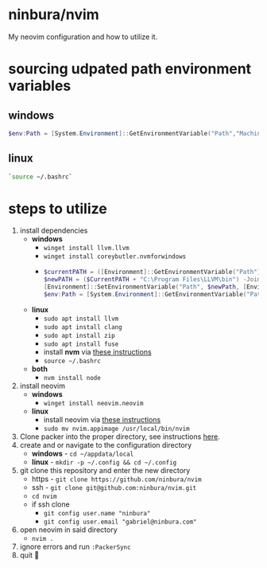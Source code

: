 # ninbura/nvim
My neovim configuration and how to utilize it.
# sourcing udpated path environment variables
## windows
```powershell
$env:Path = [System.Environment]::GetEnvironmentVariable("Path","Machine") + ";" + [System.Environment]::GetEnvironmentVariable("Path","User")
```
## linux
```bash
`source ~/.bashrc`
```
# steps to utilize
1. install dependencies
    - **windows**
        - `winget install llvm.llvm`
        - `winget install coreybutler.nvmforwindows`
        - ```powershell
          $currentPATH = ([Environment]::GetEnvironmentVariable("Path")).Split(";")
          $newPATH = ($CurrentPATH + "C:\Program Files\LLVM\bin") -Join ";"
          [Environment]::SetEnvironmentVariable("Path", $newPath, [EnvironmentVariableTarget]::Machine)
          $env:Path = [System.Environment]::GetEnvironmentVariable("Path","Machine") + ";" + [System.Environment]::GetEnvironmentVariable("Path","User")
          ```
    - **linux**
        - `sudo apt install llvm`
        - `sudo apt install clang`
        - `sudo apt install zip`
        - `sudo apt install fuse`
        - install **nvm** via [these instructions](https://github.com/nvm-sh/nvm#installing-and-updating)
        - `source ~/.bashrc`
    - **both**
        - `nvm install node`
2. install neovim
    - **windows**
        - `winget install neovim.neovim`
    - **linux**
        - install neovim via [these instructions](https://github.com/neovim/neovim/blob/master/INSTALL.md#linux)
        - `sudo mv nvim.appimage /usr/local/bin/nvim`
3. Clone packer into the proper directory, see instructions [here](https://github.com/wbthomason/packer.nvim#quickstart).
4. create and or navigate to the configuration directory
    - **windows** - `cd ~/appdata/local`
    - **linux** - `mkdir -p ~/.config && cd ~/.config`
5. git clone this repository and enter the new directory
    - https - `git clone https://github.com/ninbura/nvim`
    - ssh - `git clone git@github.com:ninbura/nvim.git`
    - `cd nvim`
    - if ssh clone
        - `git config user.name "ninbura"`
        - `git config user.email "gabriel@ninbura.com"`
6. open neovim in said directory
    - `nvim .`
7. ignore errors and run `:PackerSync`
8. quit 💃
